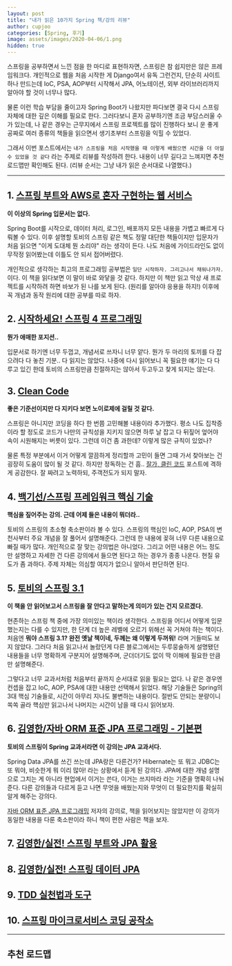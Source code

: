 ```yaml
---
layout: post
title: "내가 읽은 10가지 Spring 책/강의 리뷰"
author: cupjoo
categories: [Spring, 후기]
image: assets/images/2020-04-06/1.png
hidden: true
---
```


스프링을 공부하면서 느낀 점을 한 마디로 표현하자면, 스프링은 참 쉽지만은 않은 프레임워크다. 개인적으로 웹을 처음 시작한 게 Django여서 유독 그런건지, 단순히 사이트 하나 만드는데 IoC, PSA, AOP부터 시작해서 JPA, 어노테이션, 외부 라이브러리까지 알아야 할 것이 너무나 많다.

물론 이런 학습 부담을 줄이고자 Spring Boot가 나왔지만 파다보면 결국 다시 스프링 자체에 대한 깊은 이해를 필요로 한다. 그러다보니 혼자 공부하기엔 조금 부담스러울 수가 있는데, 나 같은 경우는 근무지에서 스프링 프로젝트를 많이 진행하다 보니 운 좋게 공짜로 여러 종류의 책들을 읽으면서 생기초부터 스프링을 익힐 수 있었다.

그래서 이번 포스트에서는 `내가 스프링을 처음 시작했을 때 이렇게 배웠으면 시간을 더 아낄 수 있었을 것 같다` 라는 주제로 리뷰를 작성하려 한다. 내용이 너무 길다고 느껴지면 추천 로드맵만 확인해도 된다. (리뷰 순서는 그냥 내가 읽은 순서대로 나열했다.)

---

## 1. [스프링 부트와 AWS로 혼자 구현하는 웹 서비스](https://book.naver.com/bookdb/book_detail.nhn?bid=15871738)

**이 이상의 Spring 입문서는 없다.**

Spring Boot를 시작으로, 데이터 처리, 로그인, 배포까지 모든 내용을 가볍고 빠르게 다뤄볼 수 있다. 이후 설명할 토비의 스프링 같은 책도 정말 대단한 책들이지만 입문자가 처음 읽으면 "이게 도대체 뭔 소리야" 라는 생각이 든다. 나도 처음에 가이드라인도 없이 무작정 읽어봤는데 이틀도 안 되서 접어버렸다.

개인적으로 생각하는 최고의 프로그래밍 공부법은 `일단 시작하자. 그리고나서 채워나가자.`이다. 이 책을 읽다보면 이 말이 바로 와닿을 것 같다. 하지만 이 책만 읽고 막상 새 프로젝트를 시작하려 하면 바보가 된 나를 보게 된다. (원리를 알아야 응용을 하지!) 이후에 꼭 개념과 동작 원리에 대한 공부를 따로 하자.

## 2. [시작하세요! 스프링 4 프로그래밍](https://book.naver.com/bookdb/book_detail.nhn?bid=7993325)

**뭔가 애매한 포지션..**

입문서로 하기엔 너무 두껍고, 개념서로 쓰자니 너무 얕다. 뭔가 두 마리의 토끼를 다 잡으려다 다 놓친 기분.. 다 읽지는 않았다. 나중에 다시 읽어보니 꼭 필요한 얘기는 다 다루고 있긴 한데 토비의 스프링만큼 친절하지는 않아서 두고두고 찾게 되지는 않는다.

## 3. [Clean Code](http://www.yes24.com/Cooperate/Naver/welcomeNaver.aspx?pageNo=1&goodsNo=11681152)

**좋은 기준선이지만 다 지키다 보면 노이로제에 걸릴 것 같다.**

스프링은 아니지만 코딩을 하다 한 번쯤 고민해볼 내용이라 추가했다. 평소 나도 집착증이라 할 정도로 코드가 나만의 규칙성을 지키지 않으면 하루 날 잡고 다 뒤짚어 엎어야 속이 시원해지는 버릇이 있다. 그런데 이건 좀 과한데? 이렇게 많은 규칙이 있었나?

물론 특정 부분에서 이거 어떻게 깔끔하게 정리할까 고민이 들면 그때 가서 찾아보는 건 굉장히 도움이 많이 될 것 같다. 하지만 정독하는 건 흠.. [잘가, 클린 코드](https://overreacted.io/ko/goodbye-clean-code/?fbclid=IwAR1OoRQfHG0700ygG-BmviLBcTHA5Jvwl7azTtQm__J5qQelzyWlDlFwpz0) 포스트에 격하게 공감한다. 잘 짜려고 노력하되, 주객전도가 되지 말자.

## 4. [백기선/스프링 프레임워크 핵심 기술](https://www.inflearn.com/course/spring-framework_core)

**핵심을 짚어주는 강의. 근데 어제 들은 내용이 뭐더라..**

토비의 스프링의 초소형 축소판이라 볼 수 있다. 스프링의 핵심인 IoC, AOP, PSA의 변천사부터 주요 개념을 잘 풀어서 설명해준다. 그런데 한 내용에 꽂혀 너무 다른 내용으로 빠질 때가 많다. 개인적으로 잘 맞는 강의법은 아니었다. 그리고 어떤 내용은 어느 정도만 설명하고 자세한 건 다른 강의에서 들으면 된다고 하는 경우가 종종 나온다. 현질 유도가 좀 과하다. 주제 자체는 의심할 여지가 없으니 알아서 판단하면 된다.

## 5. [토비의 스프링 3.1](https://book.naver.com/bookdb/book_detail.nhn?bid=7006516)

**이 책을 안 읽어보고서 스프링을 잘 안다고 말하는게 의미가 있는 건지 모르겠다.**

현존하는 스프링 책 중에 가장 의미있는 책이라 생각한다. 스프링을 어디서 어떻게 입문했는지는 다를 수 있지만, 한 단계 더 높은 레벨에 오르기 위해선 꼭 거쳐야 하는 책이다. 처음엔 **뭐야 스프링 3.1? 완전 옛날 책이네, 두께는 왜 이렇게 두꺼워!** 라며 거들떠도 보지 않았다. 그러다 처음 읽고나서 놀랐던게 다른 블로그에서는 두루뭉술하게 설명됐던 내용들을 너무 명확하게 구분지어 설명해주며, 군더더기도 없이 딱 이해에 필요한 만큼만 설명해준다.

그렇다고 너무 교과서처럼 처음부터 끝까지 순서대로 읽을 필요는 없다. 나 같은 경우엔 컨셉을 잡고 IoC, AOP, PSA에 대한 내용만 선택해서 읽었다. 해당 기술들은 Spring의 3대 핵심 기술들로, 시간이 아무리 지나도 불변하는 내용이다. 절반도 안되는 분량이니 쏙쏙 골라 핵심만 읽고나서 나머지는 시간이 남을 때 다시 읽어보자.

## 6. [김영한/자바 ORM 표준 JPA 프로그래밍 - 기본편](https://www.inflearn.com/course/ORM-JPA-Basic)

**토비의 스프링이 Spring 교과서라면 이 강의는 JPA 교과서다.**

Spring Data JPA를 쓰긴 쓰는데 JPA랑은 다른건가? Hibernate는 또 뭐고 JDBC는 또 뭐야, 비슷한게 뭐 이리 많아! 라는 상황에서 듣게 된 강의다. JPA에 대한 개념 설명으로 그치는 게 아니라 현업에서 이거는 쓴다, 이거는 쓰지마라 라는 기준을 명확히 나눠준다. 다른 강의들과 다르게 듣고 나면 무엇을 배웠는지와 무엇이 더 필요한지를 확실히 알게 해주는 강의다.

[자바 ORM 표준 JPA 프로그래밍](https://book.naver.com/bookdb/book_detail.nhn?bid=9252528) 저자의 강의로, 책을 읽어보지는 않았지만 이 강의가 동일한 내용을 다룬 축소판이라 하니 책이 편한 사람은 책을 보자.

## 7. [김영한/실전! 스프링 부트와 JPA 활용](https://www.inflearn.com/course/스프링부트-JPA-활용-1)

## 8. [김영한/실전! 스프링 데이터 JPA](https://www.inflearn.com/course/스프링-데이터-JPA-실전)

## 9. [TDD 실천법과 도구](https://repo.yona.io/doortts/blog/issue/1)

## 10. [스프링 마이크로서비스 코딩 공작소](https://book.naver.com/bookdb/book_detail.nhn?bid=14371209)

---

## 추천 로드맵

